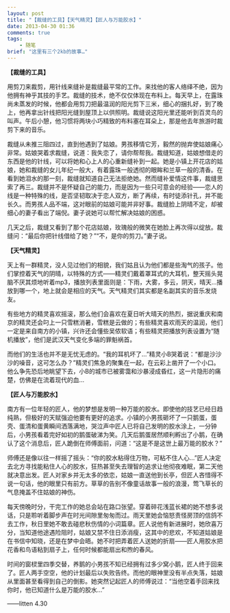 ```yaml
---
layout: post
title: "【裁缝的工具】【天气精灵】【匠人与万能胶水】"
date: 2013-04-30 01:36
comments: true
tags: 
	- 随笔
brief: "这里有三个2kb的故事…"
---       
```

**【裁缝的工具】**

用剪刀来裁剪，用针线来缝补是裁缝最平常的工作。来找他的客人络绎不绝，因为他拥有神乎其技的手艺。裁缝的技术，绝不仅仅体现在布料上。每天早上，在露珠尚未蒸发的时候，他都会用剪刀把最温润的阳光剪下三米，细心的捆扎好，到了晚上，他再拿出针线把阳光缝到屋顶上以供照明。裁缝说这阳光里还能听到百灵鸟的叫声。午后小憩，他习惯将两块小巧精致的布料塞在耳朵上，那是他去年旅游时裁剪下来的音乐。
<!-- more -->
裁缝从未推三阻四过，直到他遇到了姑娘。男孩移情它芳，毅然的抛弃使姑娘痛心非常。姑娘哭着求裁缝，说道：我失恋了，请你帮帮我。裁缝知道，姑娘想借走的东西是他的针线，可以将她和心上人的心重新缝补到一起。她是小镇上开花店的姑娘，她和裁缝的女儿年纪一般大，有着露珠一般透彻的眼眸和兰草一般的清香。在看到她泪水的那一刻，裁缝就知道自己无法拒绝她。然而缝补爱情这件事，裁缝思索了再三。裁缝并不是怀疑自己的能力，而是因为一些只可意会的经验——恋人的线是一种特殊的线，是否坚韧取决于恋人双方，断了再续，有时徒添针孔，并不能长久。而男孩人品不端，这对眼前的姑娘可能并非好事。裁缝脸上阴晴不定，却被细心的妻子看出了端倪。妻子说她可以帮忙解决姑娘的困惑。

几天之后，裁缝又看到了那个花店姑娘，玫瑰般的微笑在她脸上再次得以绽放。裁缝问：“最后你把针线借给了她？”“不，是你的剪刀。”妻子说。

**【天气精灵】**

天上有一群精灵，没人见过他们的相貌，我们姑且认为他们都是些淘气的孩子。他们掌控着天气的阴晴，以特殊的方式——精灵们戴着罩耳式的大耳机，整天摇头晃脑不厌其烦地听着mp3，播放列表里面则是：下雨，大雾，多云，阴天，晴天…播放到哪一个，地上就会是相应的天气。天气精灵们其实都是名副其实的音乐发烧友。

有些地方的精灵喜欢摇滚，那么他们会喜欢在夏日听大晴天的热烈，据说重庆和南京的精灵还会叼上一只雪糕消暑，雪糕是云做的；有些精灵喜欢雨天的温润，他们一定是来自南方的小镇，兴许还会懂些吴侬软语；有些精灵把播放列表设置为“随机播放”，他们是武汉天气变化多端的罪魁祸首。

而他们的生活也并不是无忧无虑的。“我的耳机坏了…”精灵小B哭着说：“都是沙沙沙的噪音，这可怎么办？”精灵们焦急的聚集在一起，在云彩上凿开了一个小口。他么争先恐后地眺望下去，小B的城市已被雾霭和沙暴浸成昏红，这一片隐形的痛楚，仿佛是在流着现代的血…

**【匠人与万能胶水】**

南方有一位年轻的匠人，他的梦想是发明一种万能的胶水。即使他的技艺已经日趋纯熟，但极好的天赋强迫他要有更好的追求。小镇的小男孩砸坏了一只鹅蛋，蛋壳、蛋清和蛋黄瞬间洒落满地，哭泣声中匠人已将自己发明的胶水涂上，一分钟后，小男孩看着完好如初的鹅蛋破涕为笑。几天后鹅蛋居然顺利孵出了小鹅，在确认了这个消息后，匠人跪倒在师傅面前，问道：“这是不是这世上最万能的胶水？”

师傅还是像以往一样摇了摇头：“你的胶水粘得住万物，可粘不住人心…”匠人决定去北方寻找能粘住人心的胶水，狂热甚至失去理智的追求让他彻夜难眠，第二天他就决意出发。匠人对家乡并无太多的依恋，姑娘一直送他到长亭，但匠人吝惜得不说一句话，他的眼里只有前方。草草的告别不像童话故事一般的浪漫，莺飞草长的气息掩盖不住姑娘的神伤。

每天傍晚时分，干完工作的她总会站在路口张望。穿着碎花浅蓝长裙的她不想多说话，只是聆听着脚步声在时光间隙里匆匆而过。雨天里她会恼怒责怪房顶的信鸽不去工作，秋日里她不敢去碰悲秋伤情的小词篇章。匠人说他有新进展时，她欣喜万分，当知道他途遇险阻时，姑娘又禁不住日添消瘦，这其中的悲欢，不知道姑娘是在书信中知晓，还是在梦中会晤。她不时把弄着匠人送她的折扇——匠人用胶水把花香和鸟语粘到扇子上，任何时候都能扇出和煦的春风。

时间的窗棂里四季交替，养鹅的小男孩不知已经拥有过多少窝小鹅，匠人终于回来了。匠人两手空空，他的计划最后以失败告终。而他的眼神里没有半点失落，姑娘从里面甚至看得到自己的倒影。她突然记起匠人的师傅说过：“当他空着手回来找你时，他已知道什么是万能的胶水…”

——litten 4.30




